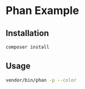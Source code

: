 # Phan Example

## Installation
```bash
composer install
```

## Usage
```bash
vendor/bin/phan -p --color
```
